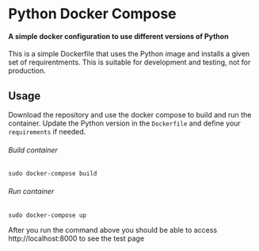 # Python Docker Compose

#### A simple docker configuration to use different versions of Python

This is a simple Dockerfile that uses the Python image and installs a given set of requirentments.
This is suitable for development and testing, not for production.

## Usage

Download the repository and use the docker compose to build and run the container.
Update the Python version in the `Dockerfile` and define your `requirements` if needed.

###### Build container
```
sudo docker-compose build
```
###### Run container
```
sudo docker-compose up
```

After you run the command above you should be able to access http://localhost:8000 to see the test page
